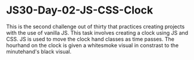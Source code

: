 # JS30-Day-02-JS-CSS-Clock

This is the second challenge out of thirty that practices creating projects with the use of vanilla JS. This task involves creating a clock using JS and CSS. JS is used to move the clock hand classes as time passes. The hourhand on the clock is given a whitesmoke visual in constrast to the minutehand's black visual.